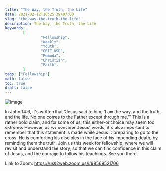 ```yaml
---
title: "The Way, the Truth, the Life"
date: 2021-02-12T10:25:39+07:00
slug: "the-way-the-truth-the-life"
description: The Way, the Truth, the Life
keywords:
        [
                "Fellowship",
                "Weekly",
                "Youth",
                "GRII BSD",
                "Pemuda",
                "Christian",
                "Faith",
        ]
tags: ["Fellowship"]
math: false
toc: true
draft: false
---
```


![image](/images/events/20210213.jpeg)

In John 14:6, it's written that "Jesus said to him, 'I am the way, and the truth, and the life. No one comes to the Father except through me.'" This is a rather bold claim, and for some of us, this either-or choice may seem too extreme. However, as we consider Jesus' words, it is also important to remember that this statement is made while Jesus is preparing to go to the cross. He is comforting his disciples in the face of his impending death, by reminding them the truth. Join us this week for fellowship, where we will revisit and understand the story, so that we can find confidence in this claim of Jesus, and the courage to follow his teachings. See you there.

Link to Zoom: https://us02web.zoom.us/j/98569521706

